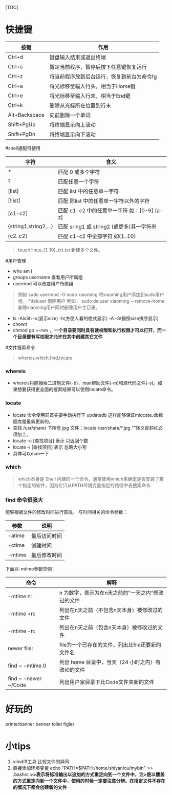 [TOC]
# 快捷键

|按键|  作用|
|---------|-----------|
|    Ctrl+d | 键盘输入结束或退出终端|
 |   Ctrl+s | 暂定当前程序，暂停后按下任意键恢复运行|
|    Ctrl+z | 将当前程序放到后台运行，恢复到前台为命令fg|
|    Ctrl+a  |将光标移至输入行头，相当于Home键|
 |   Ctrl+e | 将光标移至输入行末，相当于End键|
 |   Ctrl+k | 删除从光标所在位置到行末|
 |   Alt+Backspace |  向前删除一个单词|
 |   Shift+PgUp | 将终端显示向上滚动|
 |   Shift+PgDn | 将终端显示向下滚动|

#shell通配符使用


|字符  |含义|
|--------|---------|
|*  | 匹配 0 或多个字符|
|?  | 匹配任意一个字符|
|[list] | 匹配 list 中的任意单一字符|
|[!list] |匹配 除list 中的任意单一字符以外的字符|
|[c1-c2] |匹配 c1-c2 中的任意单一字符 如：[0-9] [a-z]|
| \{string1,string2,...\}  |  匹配 sring1 或 string2 (或更多)其一字符串|
|\{c2..c2\}   | 匹配 c1-c2 中全部字符 如{1..10}|

> touch linux_{1..10}_txt.txt 新建多个文件。



#用户管理
* who am i
* groups  username 查看用户所属组
* usermod  可以改变用户所属组
>例如 sudo usermod -G sudo xiaoming 
>将xiaoming用户添加到sudo用户组。
*deluser 删除用户
> 例如： sudo deluser  xiaoming --remove-home 删除xiaoming用户同时删除用户主目录。

* ls -AlsSh   -s(显示size) -h(方便人看的格式显示) -A -S(按照size排序显示) 
* chown 
* chmod  go +-rwx  **，一个目录要同时具有读权限和执行权限才可以打开，而一个目录要有写权限才允许在其中创建其它文件**

#文件搜索命令 
> whereis,which,find,locate
### whereis 
* whereis只能搜索二进制文件(-b)，man帮助文件(-m)和源代码文件(-s)。如果想要获得更全面的搜索结果可以使用locate命令。
### locate
* locate 命令使用前首先要手动执行下 updatedb 这样能够保证mlocate.db数据库是最新更新的。
* 查找 /usr/share/ 下所有 jpg 文件：locate /usr/share/\*.jpg "\"转义反斜杠必须加上。
* locate -c [查找项目] 表示 只返回个数
* locate -i [查找项目] 表示 忽略大小写
* 具体可以man一下
### which 
>which本身是 Shell 内建的一个命令，通常使用which来确定是否安装了某个指定的软件，因为它只从PATH环境变量指定的路径中去搜索命令.
### find 命令很强大
能够根据文件的修改时间进行查找。
与时间相关的命令参数：

|参数 | 说明|
|--------|----------|
|-atime  |最后访问时间|
|-ctime | 创建时间|
|-mtime  |最后修改时间|

下面以-mtime参数举例：

|命令|解释|
|-----------|-----------|
|-mtime n: |n 为数字，表示为在n天之前的”一天之内“修改过的文件|
|-mtime +n:| 列出在n天之前（不包含n天本身）被修改过的文件|
|-mtime -n: |列出在n天之前（包含n天本身）被修改过的文件|
|newer file:| file为一个已存在的文件，列出比file还要新的文件名|
|find ~ -mtime 0 | 列出 home 目录中，当天（24 小时之内）有改动的文件|
|find ~ -newer ~/Code|  列出用户家目录下比Code文件夹新的文件|











# 好玩的
printerbanner 
banner
toilet
figlet


# 小tips
1. vimdiff工具 比较文件的异同
2. 直接添加环境变量 echo "PATH=$PATH:/home/shiyanlou/mybin" >> .bashrc
**>>表示将标准输出以追加的方式重定向到一个文件中，注>是以覆盖的方式重定向到一个文件中，使用的时候一定要注意分辨。在指定文件不存在的情况下都会创建新的文件**